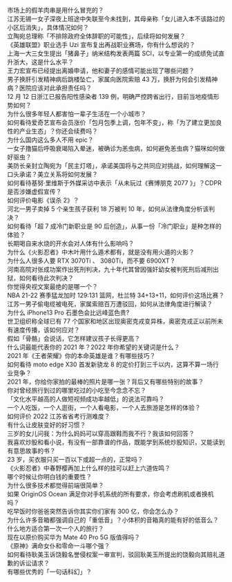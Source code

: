 市场上的假羊肉串是用什么冒充的？  
江苏无锡一女子深夜上班途中失联至今未找到，其母亲称「女儿进入本不该路过的小区后消失」，具体情况如何？  
立陶宛总理称「不排除政府全体辞职的可能性」，后续将如何发展？  
《英雄联盟》职业选手 Uzi 宣布复出再战职业赛场，你有什么想说的？  
上海一大三女生提出「猪鼻子」纳米结构发表两篇 SCI，以专业第一的成绩免试直升浙大，这是什么水平？  
王力宏宣布已经提出离婚申请，他和妻子的感情可能出现了哪些问题？  
男子换肝引发精神病后跳楼坠亡，家属向医院索赔 43 万，换肝为何会引发精神病？医院应该对此承担责任吗？  
12 月 12 日浙江已报告阳性感染者 139 例，明确严控跨省出行，目前当地疫情形势如何？  
为什么很多年轻人都害怕一辈子生活在一个小城市？  
如何看待爱奇艺宣布会员涨价「包月包季上调，包年不变」，称「为了建立更加良性的产业生态」？你还会续费吗？  
为什么国内这么多人不用 epic？  
一女子撸猫后呼吸衰竭陷入晕迷，被确诊为恙虫病，如何避免恙虫病？猫咪如何做好驱虫？  
美防长亲封立陶宛为「民主灯塔」，承诺美国将与之共同应对挑战，如何理解这一口头承诺？美立关系将如何发展？  
如何看待基努·里维斯于外媒采访中表示「从未玩过《赛博朋克 2077 》」？CDPR 是否涉嫌虚假宣传？  
如何评价电影《误杀 2》？  
河北一男子卖掉 5 个亲生孩子获利 18 万被判 10 年，如何从法律角度分析该判决？  
如何看待「超 7 成冷门新职业是 90 后创造」，从事一份「冷门职业」是种怎样的体验？  
长期喝自来水烧的开水会对人体有什么影响吗？  
为什么《火影忍者》中木叶用什么遁术都有，就是没有用火遁的火影？  
为什么人很多人要 RTX 3070Ti 、 3080Ti，而不要 6900XT ?  
河南高院对张成功案作出死刑判决，九十年代其曾因强奸幼女被判死刑后减刑出狱，如何看待此次判决？  
你觉得央视文案最绝的是哪一个？  
NBA 21-22 赛季猛龙加时 129:131 篮网，杜兰特 34+13+11，如何评价这场比赛？  
江苏一男子偷电缆被电死，家属索赔百万遭驳回，如何从法律角度进行解读？  
为什么 iPhone13 Pro 石墨色会比远峰蓝色贵?  
世卫组织称全球已有 77 个国家和地区出现奥密克戎变异株，奥密克戎正以前所未有速度传播，该如何应对？  
假如「骨骼」会说话，它怎样建议孩子长得更高？  
什么词最能代表你的 2021 年？2022 年你希望的关键词是什么？  
2021 年《王者荣耀》你的本命英雄是谁？有哪些技巧？  
如何看待 moto edge X30 首发新骁龙 8 的定价打到三千以内，这算不算一场行业竞争？  
2021 年，你给你家拍的最棒的照片是哪一张？背后又有哪些特别的故事？  
你对曾经旅行到过的哪里吃过的小吃至今念念不忘？  
「文化水平越高的人做短视频成功率越低」的说法可靠吗？  
一个人吃饭，一个人逛街，一个人看电影，一个人去旅游是怎样的体验？  
如何评价 2022 江苏省省考行测难度？  
有什么让皮肤变好的好习惯？  
三岁的女儿问我：为什么妈妈可以穿高跟鞋而我不行？我该如何回答？  
我喜欢炒股和看小说，有没有一部靠谱的作品，既能学到系统炒股知识，又能读到有意思故事的书？  
23 岁，买衣服只买一百以下或超一点的，正常吗？  
《火影忍者》中春野樱再加上什么样的挂可以赶上六道佐鸣？  
哪个时候让你明白钱的重要性？  
为什么很多技术都觉得前端很简单？  
如果 OriginOS Ocean 满足你对手机系统的所有要求，你会考虑刷机或者换机吗？  
吃早饭时你爸爸突然告诉你其实你们家有 300 亿，你会怎么办？  
为什么许多音箱都强调自己的「重低音」？小体积的音箱真的能有好的低音么？  
什么地方适合第一次一个人的旅行？  
现在以原价购买华为 Mate 40 Pro 5G 版值得吗？  
《原神》满命女仆和零命一斗哪个强？  
如何看待耿美玉诉饶毅名誉侵权案一审宣判，驳回耿美玉所提出的饶毅向其赔礼道歉的诉讼请求？  
有哪些优秀的「一句话科幻」？  
